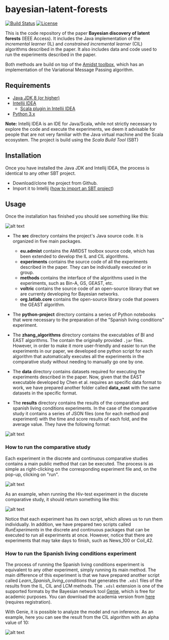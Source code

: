 # bayesian-latent-forests
[![Build Status](https://travis-ci.com/ferjorosa/bayesian-latent-forests.png?branch=master)](https://travis-ci.com/ferjorosa/bayesian-latent-forests) [![License](https://img.shields.io/badge/License-Apache%202.0-blue.svg)](https://opensource.org/licenses/Apache-2.0)

This is the code repository of the paper **Bayesian discovery of latent forests** (IEEE Access). It includes the Java implementation of the *incremental learner* (IL) and *constrained incremental learner* (CIL) algorithms described in the paper. It also includes data and code used to run the experiments described in the paper.

Both methods are build on top of the <a href="https://github.com/amidst/toolbox">Amidst toolbox</a>, which has an implementation of the Variational Message Passing algorithm.

## Requirements

* <a href="https://www.oracle.com/java/technologies/javase-jdk8-downloads.html">Java JDK 8 (or higher)</a>
* <a href="https://www.jetbrains.com/idea/">Intellij IDEA</a>
	* <a href="https://www.lagomframework.com/documentation/1.6.x/java/IntellijSbtJava.html">Scala plugin in Intellij IDEA</a>
* <a href="https://www.python.org/downloads/">Python 3.x</a>
  
**Note:** Intellij IDEA is an IDE for Java/Scala, while not strictly necessary to explore the code and execute the experiments, we deem it advisable for people that are not
very familiar with the Java virtual machine and the Scala ecosystem. The project is build using the *Scala Build Tool* (SBT)

## Installation
Once you have installed the Java JDK and Intellij IDEA, the process is identical to any other SBT project.

* Download/clone the project from Github.
* Import it to Intellij (<a href="https://www.lagomframework.com/documentation/1.6.x/java/IntellijSbtJava.html">how to import an SBT project</a>)

## Usage

Once the installation has finished you should see something like this:

![alt text](https://i.imgur.com/dzCfC4l.png "Intellij with imported project")

* The **src** directory contains the project's Java source code. It is organized in five main packages.
	* **eu.admist** contains the AMIDST toolbox source code, which has been extended to develop the IL and CIL algorithms.
	* **experiments** contains the source code of all the experiments described in the paper. They can be individually executed or in group.
	* **methods** contains the interface of the algorithms used in the experiments, such as Bin-A, GS, GEAST, etc.
	* **voltric** contains the source code of an open-source library that we are currenty developing for Bayesian networks.
	* **org.latlab.core** contains the open-source library code that powers the GEAST algorithm.

* The **python-project** directory contains a series of Python notebooks that were necessary to the preparation of the "Spanish living conditions" experiment.

* The **zhang_algorithms** directory contains the executables of BI and EAST algorithms. The contain the originally provided <code>.jar</code> files. However, in order to make it 
more user-friendly and easier to run the experiments in our paper, we developed one python script for each algorithm that automatically executes all the experiments in the comparative
study without needing to manually go one by one.

* The **data** directory contains datasets required for executing the experiments described in the paper. Now, given that the EAST executable developed by Chen et al. requires an specific data format to work, we have prepared another folder called **data_east** with the same datasets in the specific format.

* The **results** directory contains the results of the comparative and spanish living conditions experiments. In the case of the comparative study it contains a series of JSON files (one for each method and experiment) with the time and score results of each fold, and the average value. They have the following format:

![alt text](https://i.imgur.com/f2iQFLV.png "Result from Bin-A of the Hiv-test experiment")


### How to run the comparative study

Each experiment in the discrete and continuous comparative studies contains a main public method that can be executed. The process is as simple as right-clicking on the corresponding 
experiment file and, on the pop-up, clicking on "run".

![alt text](https://i.imgur.com/mzlZ9xS.png "How to run the Hiv-test experiment")

As an example, when running the Hiv-test experiment in the discrete comparative study, it should return something like this:

![alt text](https://i.imgur.com/OVSDqEi.png "Hiv-test execution example")

Notice that each experiment has its own script, which allows us to run them individually. In addition, we have prepared two scripts called *RunExperiments* in the discrete and continuous packages that can be executed to run all experiments at once. However, notice that there are experiments that may take days to finish, such as News_100 or Coil_42.

### How to run the Spanish living conditions experiment
The process of running the Spanish living conditions experiment is equivalent to any other experiment, simply running its main method. The main difference of this experiment is that we have prepared another script called *Learn_Spanish_living_conditions* that generates the <code>.xdsl</code> files of the results from the IL, CIL and LCM methods. The <code>.xdsl</code> extension is one of the supported formats by the Bayesian network tool <a href="https://www.bayesfusion.com/genie/">Genie</a>, which is free for academic purposes. You can download the academia version from <a href="https://download.bayesfusion.com/files.html?category=Academia">here</a> (requires registration). 

With Genie, it is possible to analyze the model and run inference. As an example, here you can see the result from the CIL algorithm with an alpha value of 10:

![alt text](https://i.imgur.com/NMFkxL3.png "CIL result with alpha value of 10")

